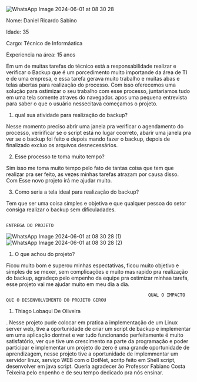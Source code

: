 ![WhatsApp Image 2024-06-01 at 08 30 28](https://github.com/Loback07/Projeto_Gerenciamento_De_Redes/assets/167694546/325559c9-7dc0-47d2-be95-82799306c77b)

Nome: Daniel Ricardo Sabino

Idade: 35

Cargo: Técnico de Informáatica

Experiencia na área: 15 anos


Em um de muitas tarefas do técnico está a responsabilidade realizar e verificar o Backup que é um porcedimento muito importande da área de TI e de uma empresa, e essa tarefa gerava muito trabalho
e muitas abas e telas abertas para realização do processo. Com isso oferecemos uma solução para ostimizar o seu trabalho com esse processo, juntariamos tudo em uma tela somente atraves do navegador.
apos uma pequena entrevista para saber o que o usuário nessecitava começamos o projeto.

1. qual sua atividade para realização do backup?

Nesse momento preciso abrir uma janela pra verificar o agendamento do processo, veririficar se o script está no lugar ccorreto, abarir uma janela pra ver se o backup foi feito e depois mando fazer
o backup, depois de finalizado excluo os arquivos desnecessários.

2. Esse processo te toma muito tempo?

Sim isso me toma muito tempo pelo fato de tantas coisa que tem que realizar pra ser feito, as vezes minhas tarefas atrazam por causa disso. Com Esse novo projeto irá me ajudar muito.

3. Como seria a tela ideal para realização do backup?

Tem que ser uma coisa simples e objetiva e que qualquer pessoa do setor consiga realizar o backup sem dificuladades.

                                                                    ENTREGA DO PROJETO

![WhatsApp Image 2024-06-01 at 08 30 28 (1)](https://github.com/Loback07/Projeto_Gerenciamento_De_Redes/assets/167694546/83ad52a2-1fea-41df-a7d9-46d5d5817ed8)
![WhatsApp Image 2024-06-01 at 08 30 28 (2)](https://github.com/Loback07/Projeto_Gerenciamento_De_Redes/assets/167694546/ce9f5b67-64f6-4190-b9f4-9d96cb42e3e2)

1. O que achou do projeto?

Ficou muito bom e superou minhas espectativas, ficou muito objetivo e simples de se mexer, sem complicações e muito mas rapido pra realização do backup, agradeço pelo empenho da equipe pra ostimizar
minhaa tarefa, esse projeto vai me ajudar muito em meu dia a dia.

                                                          QUAL O IMPACTO QUE O DESENVOLVIMENTO DO PROJETO GEROU

1. Thiago Lobaqui De Oliveira

. Nesse projeto pude colocar em pratica a implementação de um Linux server web, tive a oportunidade de criar um script de backup e implementar em uma aplicação dontnet e ver tudo funcionando
perfeitamente é muito satisfatório, ver que tive um crescimento na parte da programação e poder participar e implementar um projeto do zero é uma grande oportunidade de aprendizagem,
nesse projeto tive a oportunidade de implemmentar um servidor linux, serviço WEB com o DotNet, scritp feito em Shell script, desenvolver em java script.
Queria agradecer ão Professor Fabiano Costa Teixeira pelo enpenho e de seu tempo dedicado pra nós ensinar.




